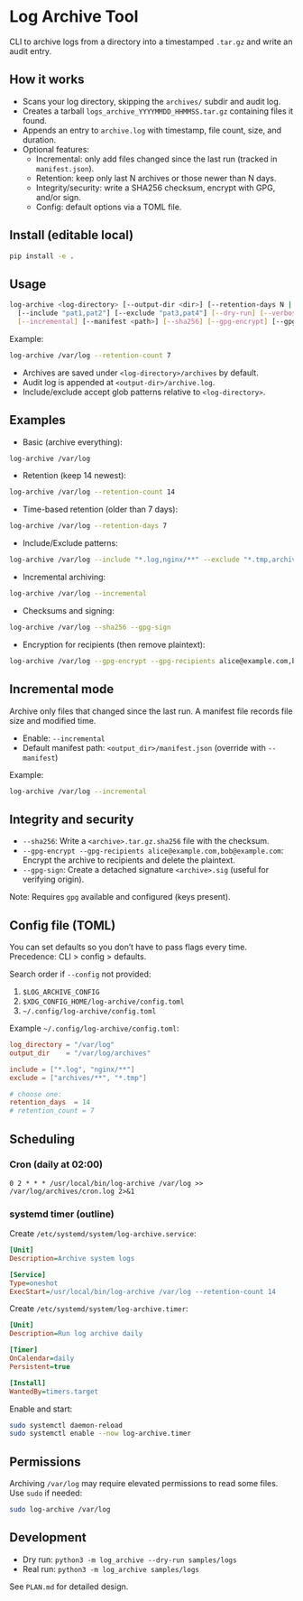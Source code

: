 # Log Archive Tool

CLI to archive logs from a directory into a timestamped `.tar.gz` and write an audit entry.

## How it works
- Scans your log directory, skipping the `archives/` subdir and audit log.
- Creates a tarball `logs_archive_YYYYMMDD_HHMMSS.tar.gz` containing files it found.
- Appends an entry to `archive.log` with timestamp, file count, size, and duration.
- Optional features:
  - Incremental: only add files changed since the last run (tracked in `manifest.json`).
  - Retention: keep only last N archives or those newer than N days.
  - Integrity/security: write a SHA256 checksum, encrypt with GPG, and/or sign.
  - Config: default options via a TOML file.

## Install (editable local)
```bash
pip install -e .
```

## Usage
```bash
log-archive <log-directory> [--output-dir <dir>] [--retention-days N | --retention-count N] \
  [--include "pat1,pat2"] [--exclude "pat3,pat4"] [--dry-run] [--verbose] [--config <path>] \
  [--incremental] [--manifest <path>] [--sha256] [--gpg-encrypt] [--gpg-recipients <csv>] [--gpg-sign]
```

Example:
```bash
log-archive /var/log --retention-count 7
```

- Archives are saved under `<log-directory>/archives` by default.
- Audit log is appended at `<output-dir>/archive.log`.
- Include/exclude accept glob patterns relative to `<log-directory>`.

## Examples
- Basic (archive everything):
```bash
log-archive /var/log
```

- Retention (keep 14 newest):
```bash
log-archive /var/log --retention-count 14
```

- Time-based retention (older than 7 days):
```bash
log-archive /var/log --retention-days 7
```

- Include/Exclude patterns:
```bash
log-archive /var/log --include "*.log,nginx/**" --exclude "*.tmp,archives/**"
```

- Incremental archiving:
```bash
log-archive /var/log --incremental
```

- Checksums and signing:
```bash
log-archive /var/log --sha256 --gpg-sign
```

- Encryption for recipients (then remove plaintext):
```bash
log-archive /var/log --gpg-encrypt --gpg-recipients alice@example.com,bob@example.com
```

## Incremental mode
Archive only files that changed since the last run. A manifest file records file size and modified time.

- Enable: `--incremental`
- Default manifest path: `<output_dir>/manifest.json` (override with `--manifest`)

Example:
```bash
log-archive /var/log --incremental
```

## Integrity and security
- `--sha256`: Write a `<archive>.tar.gz.sha256` file with the checksum.
- `--gpg-encrypt --gpg-recipients alice@example.com,bob@example.com`: Encrypt the archive to recipients and delete the plaintext.
- `--gpg-sign`: Create a detached signature `<archive>.sig` (useful for verifying origin).

Note: Requires `gpg` available and configured (keys present).

## Config file (TOML)
You can set defaults so you don’t have to pass flags every time. Precedence: CLI > config > defaults.

Search order if `--config` not provided:
1. `$LOG_ARCHIVE_CONFIG`
2. `$XDG_CONFIG_HOME/log-archive/config.toml`
3. `~/.config/log-archive/config.toml`

Example `~/.config/log-archive/config.toml`:
```toml
log_directory = "/var/log"
output_dir    = "/var/log/archives"

include = ["*.log", "nginx/**"]
exclude = ["archives/**", "*.tmp"]

# choose one:
retention_days  = 14
# retention_count = 7
```

## Scheduling

### Cron (daily at 02:00)
```cron
0 2 * * * /usr/local/bin/log-archive /var/log >> /var/log/archives/cron.log 2>&1
```

### systemd timer (outline)
Create `/etc/systemd/system/log-archive.service`:
```ini
[Unit]
Description=Archive system logs

[Service]
Type=oneshot
ExecStart=/usr/local/bin/log-archive /var/log --retention-count 14
```

Create `/etc/systemd/system/log-archive.timer`:
```ini
[Unit]
Description=Run log archive daily

[Timer]
OnCalendar=daily
Persistent=true

[Install]
WantedBy=timers.target
```

Enable and start:
```bash
sudo systemctl daemon-reload
sudo systemctl enable --now log-archive.timer
```

## Permissions
Archiving `/var/log` may require elevated permissions to read some files. Use `sudo` if needed:
```bash
sudo log-archive /var/log
```

## Development
- Dry run: `python3 -m log_archive --dry-run samples/logs`
- Real run: `python3 -m log_archive samples/logs`

See `PLAN.md` for detailed design.
